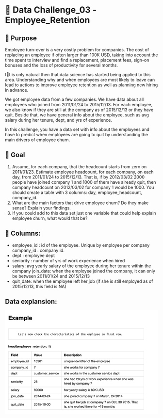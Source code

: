 # 🌸 Data Challenge_03  -Employee_Retention
## 🌻 Purpose
Employee turn-over is a very costly problem for companies. The cost of replacing an employee if often larger than 100K USD, taking into account the time spent to interview and find a replacement, placement fees, sign-on bonuses and the loss of productivity for several months.

I􏰀t is only natural then that data science has started being applied to this area. Understanding why and when employees are most likely to leave can lead to actions to improve employee retention as well as planning new hiring in advance. 

We got employee data from a few companies. We have data about all employees who joined from 2011/01/24 to 2015/12/13. For each employee, we also know if they are still at the company as of 2015/12/13 or they have quit. Beside that, we have general info about the employee, such as avg salary during her tenure, dept, and yrs of experience.

In this challenge, you have a data set with info about the employees and have to predict when employees are going to quit by understanding the main drivers of employee churn.

## 🌻 Goal
1. Assume, for each company, that the headcount starts from zero on 2011/01/23. Estimate employee headcount, for each company, on each day, from 2011/01/24 to 2015/12/13. That is, if by 2012/03/02 2000 people have joined company 1 and 1000 of them have already quit, then company headcount on 2012/03/02 for company 1 would be 1000. You should create a table with 3 columns: day, employee_headcount, company_id.
2. What are the main factors that drive employee churn? Do they make sense? Explain your findings.
3. If you could add to this data set just one variable that could help explain employee churn, what would that be?

## 🌻 Columns:
* employee_id : id of the employee. Unique by employee per company company_id : company id.
* dept : employee dept
* seniority : number of yrs of work experience when hired
* salary: avg yearly salary of the employee during her tenure within the company join_date: when the employee joined the company, it can only be between 2011/01/24 and 2015/12/13
* quit_date: when the employee left her job (if she is still employed as of 2015/12/13, this field is NA)

## Data explansion:
![](example.png)
